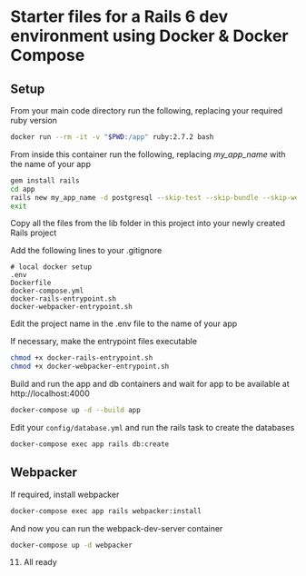 # Starter files for a Rails 6 dev environment using Docker & Docker Compose

## Setup

From your main code directory run the following, replacing your required ruby version

```sh
docker run --rm -it -v "$PWD:/app" ruby:2.7.2 bash
```

From inside this container run the following, replacing _my_app_name_ with the name of your app

```sh
gem install rails
cd app
rails new my_app_name -d postgresql --skip-test --skip-bundle --skip-webpack-install
exit
```

Copy all the files from the lib folder in this project into your newly created Rails project

Add the following lines to your .gitignore

```
# local docker setup
.env
Dockerfile
docker-compose.yml
docker-rails-entrypoint.sh
docker-webpacker-entrypoint.sh
```

Edit the project name in the .env file to the name of your app

If necessary, make the entrypoint files executable

```sh
chmod +x docker-rails-entrypoint.sh
chmod +x docker-webpacker-entrypoint.sh
```

Build and run the app and db containers and wait for app to be available at http://localhost:4000

```sh
docker-compose up -d --build app
```

Edit your `config/database.yml` and run the rails task to create the databases

```sh
docker-compose exec app rails db:create
```

## Webpacker

If required, install webpacker

```sh
docker-compose exec app rails webpacker:install
```

And now you can run the webpack-dev-server container

```sh
docker-compose up -d webpacker
```

11. All ready

